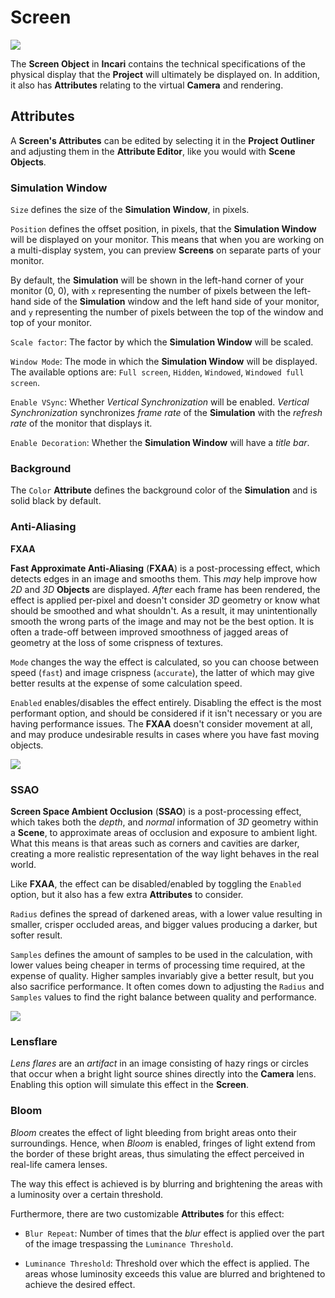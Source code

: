 # Screen

![](../../.gitbook/assets/iconscreen.png)

The **Screen Object** in **Incari** contains the technical specifications of the physical display that the **Project** will ultimately be displayed on. In addition, it also has **Attributes** relating to the virtual **Camera** and rendering.

## Attributes

A **Screen's Attributes** can be edited by selecting it in the **Project Outliner** and adjusting them in the **Attribute Editor**, like you would with **Scene Objects**.

### Simulation Window

`Size` defines the size of the **Simulation Window**, in pixels.

`Position` defines the offset position, in pixels, that the **Simulation Window** will be displayed on your monitor. This means that when you are working on a multi-display system, you can preview **Screens** on separate parts of your monitor.

By default, the **Simulation** will be shown in the left-hand corner of your monitor \(0, 0\), with `x` representing the number of pixels between the left-hand side of the **Simulation** window and the left hand side of your monitor, and `y` representing the number of pixels between the top of the window and top of your monitor.

`Scale factor`: The factor by which the **Simulation Window** will be scaled.

`Window Mode`: The mode in which the **Simulation Window** will be displayed. The available options are: `Full screen`, `Hidden`, `Windowed`, `Windowed full screen`.

`Enable VSync`: Whether *Vertical Synchronization* will be enabled. *Vertical Synchronization* synchronizes *frame rate* of the **Simulation** with the *refresh rate* of the monitor that displays it.

`Enable Decoration`: Whether the **Simulation Window** will have a *title bar*.

### Background

The `Color` **Attribute** defines the background color of the **Simulation** and is solid black by default.


### Anti-Aliasing

**FXAA**

**Fast Approximate Anti-Aliasing** \(**FXAA**\) is a post-processing effect, which detects edges in an image and smooths them. This _may_ help improve how *2D* and *3D* **Objects** are displayed. _After_ each frame has been rendered, the effect is applied per-pixel and doesn't consider *3D* geometry or know what should be smoothed and what shouldn't. As a result, it may unintentionally smooth the wrong parts of the image and may not be the best option. It is often a trade-off between improved smoothness of jagged areas of geometry at the loss of some crispness of textures.

`Mode` changes the way the effect is calculated, so you can choose between speed (`fast`) and image crispness (`accurate`), the latter of which may give better results at the expense of some calculation speed.

`Enabled` enables/disables the effect entirely. Disabling the effect is the most performant option, and should be considered if it isn't necessary or you are having performance issues. The **FXAA** doesn't consider movement at all, and may produce undesirable results in cases where you have fast moving objects.

![](../../.gitbook/assets/fxaa.gif)

### SSAO

**Screen Space Ambient Occlusion** \(**SSAO**\) is a post-processing effect, which takes both the _depth_, and _normal_ information of *3D* geometry within a **Scene**, to approximate areas of occlusion and exposure to ambient light. What this means is that areas such as corners and cavities are darker, creating a more realistic representation of the way light behaves in the real world.

Like **FXAA**, the effect can be disabled/enabled by toggling the `Enabled` option, but it also has a few extra **Attributes** to consider.

`Radius` defines the spread of darkened areas, with a lower value resulting in smaller, crisper occluded areas, and bigger values producing a darker, but softer result.

`Samples` defines the amount of samples to be used in the calculation, with lower values being cheaper in terms of processing time required, at the expense of quality. Higher samples invariably give a better result, but you also sacrifice performance. It often comes down to adjusting the `Radius` and `Samples` values to find the right balance between quality and performance.

![](../../.gitbook/assets/ssao.gif)


### Lensflare

*Lens flares* are an *artifact* in an image consisting of hazy rings or circles that occur when a bright light source shines directly into the **Camera** lens. Enabling this option will simulate this effect in the **Screen**.

### Bloom

*Bloom* creates the effect of light bleeding from bright areas onto their surroundings. Hence, when *Bloom* is enabled, fringes of light extend from the border of these bright areas, thus simulating the effect perceived in real-life camera lenses.

The way this effect is achieved is by blurring and brightening the areas with a luminosity over a certain threshold.

Furthermore, there are two customizable **Attributes** for this effect:

* `Blur Repeat`: Number of times that the *blur* effect is applied over the part of the image trespassing the `Luminance Threshold`.

* `Luminance Threshold`: Threshold over which the effect is applied. The areas whose luminosity exceeds this value are blurred and brightened to achieve the desired effect.

